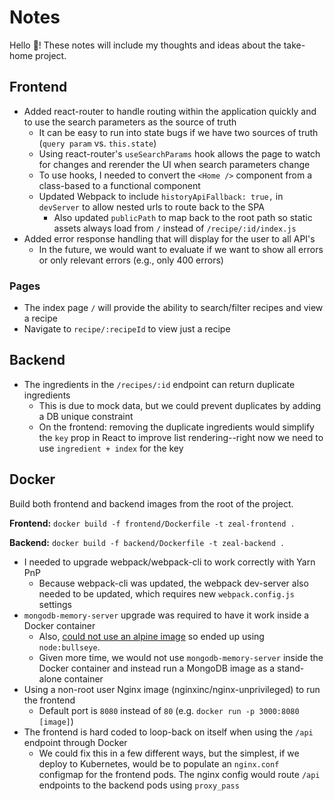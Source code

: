 # Notes

Hello 👋! These notes will include my thoughts and ideas about the take-home project.

## Frontend

- Added react-router to handle routing within the application quickly and to use the search parameters as the source of truth
  - It can be easy to run into state bugs if we have two sources of truth (`query param` vs. `this.state`)
  - Using react-router's `useSearchParams` hook allows the page to watch for changes and rerender the UI when search parameters change
  - To use hooks, I needed to convert the `<Home />` component from a class-based to a functional component
  - Updated Webpack to include `historyApiFallback: true,` in `devServer` to allow nested urls to route back to the SPA
    - Also updated `publicPath` to map back to the root path so static assets always load from `/` instead of `/recipe/:id/index.js`
- Added error response handling that will display for the user to all API's
  - In the future, we would want to evaluate if we want to show all errors or only relevant errors (e.g., only 400 errors)

### Pages

- The index page `/` will provide the ability to search/filter recipes and view a recipe
- Navigate to `recipe/:recipeId` to view just a recipe

## Backend

- The ingredients in the `/recipes/:id` endpoint can return duplicate ingredients
  - This is due to mock data, but we could prevent duplicates by adding a DB unique constraint
  - On the frontend: removing the duplicate ingredients would simplify the `key` prop in React to improve list rendering--right now we need to use `ingredient + index` for the key

## Docker

Build both frontend and backend images from the root of the project.

**Frontend:** `docker build -f frontend/Dockerfile -t zeal-frontend .`

**Backend:** `docker build -f backend/Dockerfile -t zeal-backend .`

- I needed to upgrade webpack/webpack-cli to work correctly with Yarn PnP
  - Because webpack-cli was updated, the webpack dev-server also needed to be updated, which requires new `webpack.config.js` settings
- `mongodb-memory-server` upgrade was required to have it work inside a Docker container
  - Also, [could not use an alpine image](https://nodkz.github.io/mongodb-memory-server/docs/guides/integration-examples/docker/) so ended up using `node:bullseye`.
  - Given more time, we would not use `mongodb-memory-server` inside the Docker container and instead run a MongoDB image as a stand-alone container
- Using a non-root user Nginx image (nginxinc/nginx-unprivileged) to run the frontend
  - Default port is `8080` instead of `80` (e.g. `docker run -p 3000:8080 [image]`)
- The frontend is hard coded to loop-back on itself when using the `/api` endpoint through Docker
  - We could fix this in a few different ways, but the simplest, if we deploy to Kubernetes, would be to populate an `nginx.conf` configmap for the frontend pods. The nginx config would route `/api` endpoints to the backend pods using `proxy_pass`
